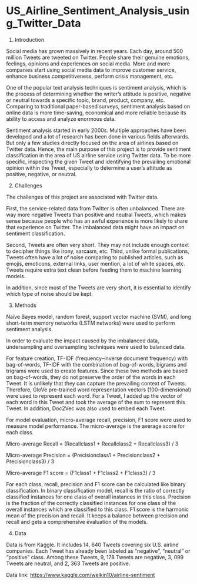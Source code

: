 # US_Airline_Sentiment_Analysis_using_Twitter_Data

1. Introduction

Social media has grown massively in recent years. Each day, around 500 million Tweets are tweeted on Twitter. People share their genuine emotions, feelings, opinions and experiences on social media. More and more companies start using social media data to improve customer service, enhance business competitiveness, perform crisis management, etc.

One of the popular text analysis techniques is sentiment analysis, which is the process of determining whether the writer’s attitude is positive, negative or neutral towards a specific topic, brand, product, company, etc. Comparing to traditional paper-based surveys, sentiment analysis based on online data is more time-saving, economical and more reliable because its ability to access and analyze enormous data. 

Sentiment analysis started in early 2000s. Multiple approaches have been developed and a lot of research has been done in various fields afterwards. But only a few studies directly focused on the area of airlines based on Twitter data. Hence, the main purpose of this project is to provide sentiment classification in the area of US airline service using Twitter data. To be more specific, inspecting the given Tweet and identifying the prevailing emotional opinion within the Tweet, especially to determine a user’s attitude as positive, negative, or neutral.


2. Challenges

The challenges of this project are associated with Twitter data. 

First, the service-related data from Twitter is often unbalanced. There are way more negative Tweets than positive and neutral Tweets, which makes sense because people who has an awful experience is more likely to share that experience on Twitter. The imbalanced data might have an impact on sentiment classification. 

Second, Tweets are often very short. They may not include enough context to decipher things like irony, sarcasm, etc. Third, unlike formal publications, Tweets often have a lot of noise comparing to published articles, such as emojis, emoticons, external links, user mention, a lot of white spaces, etc. Tweets require extra text clean before feeding them to machine learning models. 

In addition, since most of the Tweets are very short, it is essential to identify which type of noise should be kept. 


3. Methods    

Naïve Bayes model, random forest, support vector machine (SVM), and long short-term memory networks (LSTM networks) were used to perform sentiment analysis. 

In order to evaluate the impact caused by the imbalanced data, undersampling and oversampling techniques were used to balanced data.

For feature creation, TF-IDF (frequency–inverse document frequency) with bag-of-words, TF-IDF with the combination of bag-of-words, bigrams and trigrams were used to create features. Since these two methods are based on bag-of-words, they do not preserve the order of the words in each Tweet. It is unlikely that they can capture the prevailing context of Tweets. Therefore, GloVe pre-trained word representation vectors (100-dimensional) were used to represent each word. For a Tweet, I added up the vector of each word in this Tweet and took the average of the sum to represent this Tweet. In addition, Doc2Vec was also used to embed each Tweet.

For model evaluation, micro-average recall, precision, F1 score were used to measure model performance. The micro-average is the average score for each class. 

Micro-average Recall = (Recallclass1 + Recallclass2 + Recallclass3) / 3

Micro-average Precision = (Precisionclass1 + Precisionclass2 + Precisionclass3) / 3

Micro-average F1 score = (F1class1 + F1class2 + F1class3) / 3

For each class, recall, precision and F1 score can be calculated like binary classification. In binary classification model, recall is the ratio of correctly classified instances for one class of overall instances in this class. Precision is the fraction of the correctly classified instances for one class of the overall instances which are classified to this class. F1 score is the harmonic mean of the precision and recall. It keeps a balance between precision and recall and gets a comprehensive evaluation of the models.

4. Data  

Data is from Kaggle. It includes 14, 640 Tweets covering six U.S. airline companies. Each Tweet has already been labeled as “negative”, “neutral” or “positive” class. Among these Tweets, 9, 178 Tweets are negative, 3, 099 Tweets are neutral, and 2, 363 Tweets are positive. 

Data link: https://www.kaggle.com/welkin10/airline-sentiment


